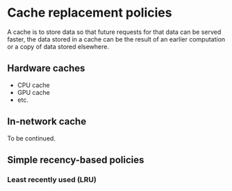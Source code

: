 # Cache replacement policies

A cache is to store data so that future requests for that data can be served faster, the data stored in a cache can be the result of an earlier computation or a copy of data stored elsewhere.

## Hardware caches

- CPU cache
- GPU cache
- etc.

## In-network cache

To be continued.

## Simple recency-based policies

### Least recently used (LRU)
